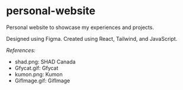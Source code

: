 # personal-website

Personal website to showcase my experiences and projects.

Designed using Figma. Created using React, Tailwind, and JavaScript.

*References:*
- shad.png: SHAD Canada
- Gfycat.gif: Gfycat
- kumon.png: Kumon
- GifImage.gif: GifImage
